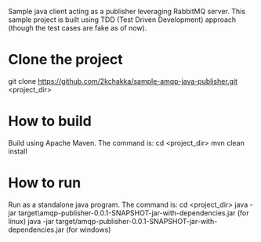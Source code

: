 Sample java client acting as a publisher leveraging RabbitMQ server. This sample project is built using TDD (Test Driven Development) approach (though the test cases are fake as of now).

Clone the project
=================
git clone https://github.com/2kchakka/sample-amqp-java-publisher.git <project_dir>

How to build
============
Build using Apache Maven. The command is: 
cd <project_dir>
mvn clean install

How to run
==========
Run as a standalone java program. The command is:
cd <project_dir>
java -jar target\amqp-publisher-0.0.1-SNAPSHOT-jar-with-dependencies.jar (for linux)
java -jar target/amqp-publisher-0.0.1-SNAPSHOT-jar-with-dependencies.jar (for windows)


 
